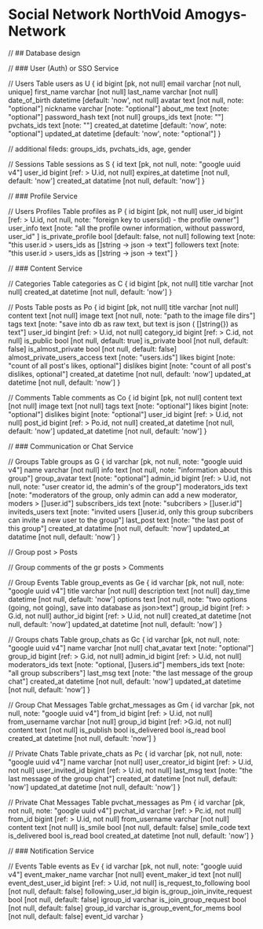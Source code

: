 
# Social Network NorthVoid Amogys-Network

// ## Database design

// ### User (Auth) or SSO Service

// Users
Table users as U {
  id bigint [pk, not null]
  email varchar [not null, unique]
  first_name varchar [not null]
  last_name varchar [not null]
  date_of_birth datetime [default: 'now', not null]
  avatar  text  [not null, note: "optional"]
  nickname varchar  [note: "optional"]
  about_me text [note: "optional"]
  password_hash text [not null]
  groups_ids text [note: ""]
  pvchats_ids text [note: ""]
  created_at datetime [default: 'now', note: "optional"]
  updated_at datetime   [default: 'now',  note: "optional"]
}

// additional fileds: groups_ids, pvchats_ids, age, gender

// Sessions
Table sessions as S {
  id text [pk, not null, note: "google uuid v4"]
  user_id bigint [ref: > U.id, not null]
  expires_at datetime [not null, default: 'now']
  created_at datatime [not null, default: 'now']
}






// ### Profile Service

// Users Profiles
Table  profiles as P {
  id bigint [pk, not null]
  user_id bigint [ref: > U.id, not null, note: "foreign key to users(id) - the profile owner"]
  user_info text [note: "all the profile owner information, without password, user_id" ]
  is_private_profile bool [default: false, not null]
  following text [note: "this user.id > users_ids as []string -> json -> text"]
  followers text [note: "this user.id > users_ids as []string -> json -> text"]
}

// ### Content Service

// Categories
Table categories as C {
  id bigint [pk, not null]
  title varchar [not null]
  created_at datetime [not null, default: 'now']
}

// Posts
Table posts as Po {
  id bigint [pk, not null]
  title varchar [not null]
  content text [not null]
  image text [not null, note: "path to the image file dirs"]
  tags text [note: "save into db as raw text, but text is json ( []string{}) as text"]
  user_id bingint [ref: > U.id, not null]
  category_id bigint [ref: > C.id, not null]
  is_public bool [not null, default: true]
  is_private bool [not null, default: false]
  is_almost_private bool [not null, default: false]
  almost_private_users_access text [note: "users.ids"]
  likes bigint [note: "count of all post's likes, optional"]
  dislikes bigint [note: "count of all post's dislikes, optional"]
  created_at datetime [not null, default: 'now']
  updated_at datetime [not null, default: 'now']
}

// Comments
Table comments as Co {
  id bigint [pk, not null]
  content text [not null]
  image text [not null]
  tags text [note: "optional"]
  likes bigint [note: "optional"]
  dislikes bigint [note: "optional"]
  user_id bigint [ref: > U.id, not null]
  post_id bigint [ref: > Po.id, not null]
  created_at datetime [not null, default: 'now']
  updated_at datetime [not null, default: 'now']
}

// ### Communication or Chat Service

// Groups
Table groups as G {
  id varchar [pk, not null, note: "google uuid v4"]
  name varchar [not null]
  info text [not null, note: "information about this group"]
  group_avatar text [note: "optional"]
  admin_id bigint [ref: > U.id, not null, note: "user creator id, the admin's of the group"]
  moderators_ids text [note: "moderators of the group, only admin can add a new moderator, moders > []user.id"]
  subscribers_ids text [note: "subcribers > []user.id"]
  inviteds_users text [note: "invited users []user.id, only this group subcribers can invite a new user to the group"]
  last_post text [note: "the last post of this group"]
  created_at datatime [not null, default: 'now']
  updated_at datatime [not null, default: 'now']
}

// Group post > Posts

// Group comments of the gr posts > Comments

// Group Events
Table group_events as Ge {
  id varchar [pk, not null, note: "google uuid v4"]
  title varchar [not null]
  description text [not null]
  day_time datetime [not null, default: 'now']
  options text [not null, note: "two options (going, not going), save into database as json>text"]
  group_id bigint [ref: > G.id, not null]
  author_id bigint [ref: > U.id, not null]
  created_at datetime [not null, default: 'now']
  updated_at datetime [not null, default: 'now']
}

// Groups chats
Table group_chats as Gc {
  id varchar [pk, not null, note: "google uuid v4"]
  name varchar [not null]
  chat_avatar text [note: "optional"]
  group_id bigint [ref: > G.id, not null]
  admin_id bigint [ref: > U.id, not null]
  moderators_ids text [note: "optional, []users.id"]
  members_ids text [note: "all group subscribers"]
  last_msg text [note: "the last message of the group chat"]
  created_at datetime [not null, default: 'now']
  updated_at datetime [not null, default: 'now']
}

// Group Chat Messages
Table grchat_messages as Gm {
  id varchar [pk, not null, note: "google uuid v4"]
  from_id bigint [ref: > U.id, not null]
  from_username varchar [not null]
  group_id bigint [ref: >G.id, not null]
  content text [not null]
  is_publish bool
  is_delivered bool
  is_read bool
  created_at datetime [not null, default: 'now']
}

// Private Chats
Table private_chats as Pc {
  id varchar [pk, not null, note: "google uuid v4"]
  name varchar [not null]
  user_creator_id bigint [ref: > U.id, not null]
  user_invited_id bigint [ref: > U.id, not null]
  last_msg text [note: "the last message of the group chat"]
  created_at datetime [not null, default: 'now']
  updated_at datetime [not null, default: 'now']
}

// Private Chat Messages
Table pvchat_messages as Pm {
  id varchar [pk, not null, note: "google uuid v4"]
  pvchat_id varchar [ref: > Pc.id, not null]
  from_id bigint [ref: > U.id, not null]
  from_username varchar [not null]
  content text [not null]
  is_smile bool [not null, default: false]
  smile_code text
  is_delivered bool
  is_read bool
  created_at datetime [not null, default: 'now']
}

// ### Notification Service

// Events
Table events as Ev {
  id varchar [pk, not null, note: "google uuid v4"]
  event_maker_name varchar [not null]
  event_maker_id text [not null]
  event_dest_user_id bigint [ref: > U.id, not null]
  is_request_to_following bool [not null, default: false]
  following_user_id bigin
  is_group_join_invite_request bool [not null, default: false]
  igroup_id varchar
  is_join_group_request bool [not null, default: false]
  group_id varchar
  is_group_event_for_mems bool [not null, default: false]
  event_id varchar
}